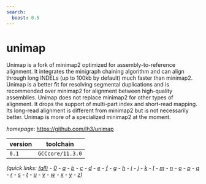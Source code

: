 ```yaml
---
search:
  boost: 0.5
---
```

# unimap

Unimap is a fork of minimap2 optimized for assembly-to-reference alignment. It integrates the minigraph chaining algorithm and can align through long INDELs (up to 100kb by default) much faster than minimap2. Unimap is a better fit for resolving segmental duplications and is recommended over minimap2 for alignment between high-quality assemblies.  Unimap does not replace minimap2 for other types of alignment. It drops the support of multi-part index and short-read mapping. Its long-read alignment is different from minimap2 but is not necessarily better. Unimap is more of a specialized minimap2 at the moment.

*homepage*: <https://github.com/lh3/unimap>

version | toolchain
--------|----------
``0.1`` | ``GCCcore/11.3.0``


*(quick links: [(all)](../index.md) - [0](../0/index.md) - [a](../a/index.md) - [b](../b/index.md) - [c](../c/index.md) - [d](../d/index.md) - [e](../e/index.md) - [f](../f/index.md) - [g](../g/index.md) - [h](../h/index.md) - [i](../i/index.md) - [j](../j/index.md) - [k](../k/index.md) - [l](../l/index.md) - [m](../m/index.md) - [n](../n/index.md) - [o](../o/index.md) - [p](../p/index.md) - [q](../q/index.md) - [r](../r/index.md) - [s](../s/index.md) - [t](../t/index.md) - [u](../u/index.md) - [v](../v/index.md) - [w](../w/index.md) - [x](../x/index.md) - [y](../y/index.md) - [z](../z/index.md))*

